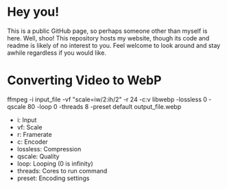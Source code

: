 # Hey you!
This is a public GitHub page, so perhaps someone other than myself is here. Well, shoo! This repository hosts my website, though its code and readme is likely of no interest to you. Feel welcome to look around and stay awhile regardless if you would like.

# Converting Video to WebP
ffmpeg -i input_file -vf "scale=iw/2:ih/2" -r 24 -c:v libwebp -lossless 0 -qscale 80 -loop 0 -threads 8 -preset default output_file.webp

- i: Input
- vf: Scale
- r: Framerate
- c: Encoder
- lossless: Compression
- qscale: Quality
- loop: Looping (0 is infinity)
- threads: Cores to run command
- preset: Encoding settings